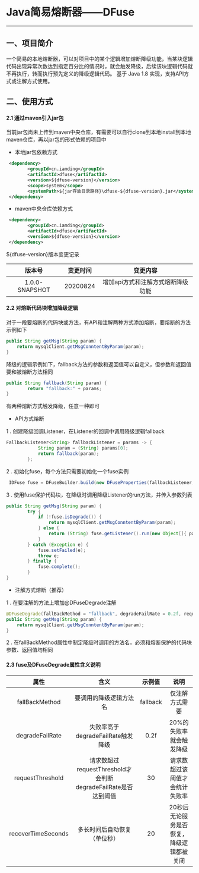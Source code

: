 # Java简易熔断器——DFuse
---
## 一、项目简介
一个简易的本地熔断器，可以对项目中的某个逻辑增加熔断降级功能，当某块逻辑代码出现异常次数达到指定百分比的情况时，就会触发降级，后续该块逻辑代码就不再执行，转而执行预先定义的降级逻辑代码。
基于 Java 1.8 实现，支持API方式或注解方式使用。
## 二、使用方式
#### 2.1 通过maven引入jar包
当前jar包尚未上传到maven中央仓库，有需要可以自行clone到本地install到本地maven仓库，再以jar包的形式依赖的项目中
* 本地jar包依赖方式
```xml
 <dependency>
        <groupId>cn.iamding</groupId>   
        <artifactId>dfuse</artifactId>
        <version>${dfuse-version}</version>
        <scope>system</scope>
        <systemPath>${jar存放目录路径}\dfuse-${dfuse-version}.jar</systemPath>
 </dependency>
```
* maven中央仓库依赖方式
```xml
 <dependency>
        <groupId>cn.iamding</groupId>   
        <artifactId>dfuse</artifactId>
        <version>${dfuse-version}</version>
 </dependency>
```                
${dfuse-version}版本变更记录

版本号|变更时间|变更内容                      
:-:  | :-:  | :-:                                     
1.0.0-SNAPSHOT|20200824|增加api方式和注解方式熔断降级功能 

#### 2.2 对熔断代码块增加降级逻辑
对于一段要熔断的代码块或方法，有API和注解两种方式添加熔断，要熔断的方法示例如下
```java
public String getMsg(String param) {
    return mysqlClient.getMsgConntentByParam(param);
}
```
降级的逻辑示例如下，fallback方法的参数和返回值可以自定义，但参数和返回值要和被熔断方法相同
```java
public String fallback(String param) {
        return "fallback:" + params;
}
```
有两种熔断方式触发降级，任意一种即可
* API方式熔断

1 . 创建降级回调Listener，在Listener的回调中调用降级逻辑fallback
```java
FallbackListener<String> fallbackListener = params -> {
            String param = (String) params[0];
            return fallback(param);
        };
``` 
2 . 初始化fuse，每个方法只需要初始化一个fuse实例
```java
 IDFuse fuse = DFuseBuilder.build(new DFuseProperties(fallbackListener, 10, 0.3f, 15));
```
3 . 使用fuse保护代码块，在降级时调用降级Listener的run方法，并传入参数列表
```java
public String getMsg(String param) {
        try {
            if (!fuse.isDegrade()) {
                return mysqlClient.getMsgConntentByParam(param);
            } else {
                return (String) fuse.getListener().run(new Object[]{ param });
            }
        } catch (Exception e) {
            fuse.setFailed(e);
            throw e;
        } finally {
            fuse.complete();
        }
}
```

* 注解方式熔断（推荐）

1 . 在要注解的方法上增加@DFuseDegrade注解
```java
@DFuseDegrade(fallBackMethod = "fallback", degradeFailRate = 0.2f, requestThreshold = 30, recoverTimeSeconds = 10)
public String getMsg(String param) {
    return mysqlClient.getMsgConntentByParam(param);
}
```
2 . 在fallBackMethod属性中制定降级时调用的方法名，必须和熔断保护的代码块参数、返回值均相同

#### 2.3 fuse及DFuseDegrade属性含义说明

属性|含义|示例值|说明                      
:-:  | :-:  | :-:  |:-:                                     
fallBackMethod|要调用的降级逻辑方法名|fallback|仅注解方式需要
degradeFailRate|失败率高于degradeFailRate触发降级|0.2f|20%的失败率就会触发降级
requestThreshold|请求数超过requestThreshold才会判断degradeFailRate是否达到阈值|30|请求数超过该阈值才会统计失败率
recoverTimeSeconds|多长时间后自动恢复（单位秒）|20|20秒后无论服务是否恢复，降级逻辑都被关闭